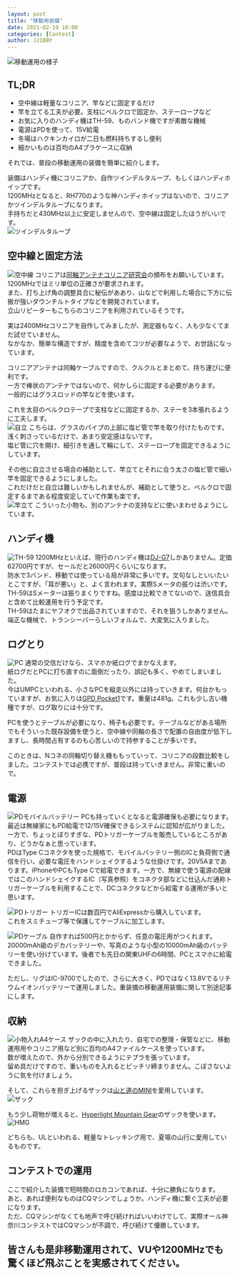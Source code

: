 ```yaml
---
layout: post
title: "移動用装備"
date: 2021-02-19 18:00
categories: [Contest]
author: JJ1BBY
---
```

![移動運用の様子](https://user-images.githubusercontent.com/79028771/108568800-144a7780-734e-11eb-9980-4b5b068e7f83.jpg)
## TL;DR
* 空中線は軽量なコリニア、竿などに固定するだけ
* 竿を立てる工夫が必要。支柱にベルクロで固定か、ステーロープなど
* お気に入りのハンディ機はTH-59、ものバンド機ですが素敵な機械  
* 電源はPDを使って、15V給電
* 冬場はハクキンカイロが二日も燃料持ちするし便利
* 細かいものは百均のA4プラケースに収納  

それでは、普段の移動運用の装備を簡単に紹介します。  

装備はハンディ機にコリニアか、自作ツインデルタループ、もしくはハンディホイップです。  
1200MHzとなると、RH770のような神ハンディホイップはないので、コリニアかツインデルタループになります。  
手持ちだと430MHz以上に安定しませんので、空中線は固定したほうがいいです。  
![ツインデルタループ](https://user-images.githubusercontent.com/79028771/108568804-16acd180-734e-11eb-961a-6cddc85c0d9a.jpg)

## 空中線と固定方法
![空中線](https://user-images.githubusercontent.com/79028771/108568810-190f2b80-734e-11eb-82bc-3d108caa6ea6.jpg)
コリニアは[同軸アンテナコリニア研究会](https://collinear-antenna.weebly.com/)の頒布をお願いしています。1200MHzではミリ単位の正確さが要求されます。  
また、打ち上げ角の調整具合に秘伝がああり、山などで利用した場合に下方に伝搬が強いダウンチルトタイプなどを開発されています。  
立山リピーターもこちらのコリニアを利用されているそうです。  

実は2400MHzコリニアを自作してみましたが、測定器もなく、人も少なくてまだ試せていません。  
なかなか、簡単な構造ですが、精度を含めてコツが必要なようで、お世話になっています。  

コリニアアンテナは同軸ケーブルですので、クルクルとまとめて、持ち運びに便利です。  
一方で棒状のアンテナではないので、何かしらに固定する必要があります。  
一般的にはグラスロッドの竿などを使います。  

これを太目のベルクロテープで支柱などに固定するか、ステーを3本張れるように工夫します。  
![自立](https://user-images.githubusercontent.com/79028771/108570818-16163a00-7352-11eb-9828-c9ee772a7a2c.jpg)
こちらは、グラスのパイプの上部に塩ビ管で竿を取り付けたものです。浅く刺さっているだけで、あまり安定感はないです。  
塩ビ管に穴を開け、細引きを通して輪にして、ステーロープを固定できるようにしています。  

その他に自立させる場合の補助として、竿立てとそれに合う太さの塩ビ管で細い竿を固定できるようにしました。  
これだけだと自立は難しいかもしれませんが、補助として使うと、ベルクロで固定するまである程度安定していて作業も楽です。  
![竿立て](https://user-images.githubusercontent.com/79028771/108568785-0eed2d00-734e-11eb-8bf9-40065442a998.jpg)
こういった小物も、別のアンテナの支持などに使いまわせるようにしています。  

## ハンディ機
![TH-59](https://user-images.githubusercontent.com/79028771/108568789-114f8700-734e-11eb-8d03-75a6a4ecd736.jpg)
1200MHzといえば、現行のハンディ機は[DJ-G7](https://www.alinco.co.jp/product/electron/detail/id=4387)しかありません。定価62700円ですが、セールだと26000円くらいになります。  
防水で3バンド、移動では使っている局が非常に多いです。文句なしといいたいとこですが、「耳が悪い」と、よく言われます。実際Sメータの振りは渋いです。  
TH-59はSメーターは振りまくりですね。感度は比較できてないので、送信具合と含めて比較運用を行う予定です。  
TH-59はたまにヤフオクで出品されていますので、それを狙うしかありません。端正な機械で、トランシーバーらしいフォルムで、大変気に入りました。  

## ログとり
![PC](https://user-images.githubusercontent.com/79028771/108570814-144c7680-7352-11eb-88bd-9b5c4597162c.jpg)
通常の交信だけなら、スマホか紙ログでまかなえます。  
紙ログだとPCに打ち直すのに面倒だったり、誤記も多く、やめてしまいました。  
今はUMPCといわれる、小さなPCを縦走以外には持っていきます。何台かもっていますが、お気に入りは[GPD Pocket1](https://www.tenku.co.jp/products/pocket/)です。重量は481g。これも少し古い機種ですが、ログ取りには十分です。  

PCを使うとテーブルが必要になり、椅子も必要です。テーブルなどがある場所でもそういった既存設備を使うと、空中線や同軸の長さで配置の自由度が低下しますし、長時間占有するのも心苦しいので持参することが多いです。  

このときは、Nコネの同軸切り替え機ももっていって、コリニアの段数比較をしました。コンテストでは必携ですが、普段は持っていきません。非常に重いので。  

## 電源
![PDモバイルバッテリー](https://user-images.githubusercontent.com/79028771/108568801-157ba480-734e-11eb-9b6e-c07292b77742.jpg)
PCも持っていくとなると電源確保も必要になります。最近は無線家にもPD給電で12/15V確保できるシステムに認知が広がりました。一方で、ちょっとぼりすぎな、PDトリガーケーブルを販売しているところがあり、どうかなぁと思っています。  
PDはType Cコネクタを使った規格で、モバイルバッテリー側のICと負荷側で通信を行い、必要な電圧をハンドシェイクするような仕掛けです。20V5Aまであります。iPhoneやPCもType Cで給電できます。一方で、無線で使う電源の配線ではこのハンドシェイクするIC（写真参照）をコネクタ部などに仕込んだ通称トリガーケーブルを利用することで、DCコネクタなどから給電する運用が多いと思います。  

![PDトリガー](https://user-images.githubusercontent.com/79028771/108570803-11518600-7352-11eb-90db-da276981c0a9.JPG)
トリガーICは数百円でAliExpressから購入しています。  
これをスミチューブ等で保護してケーブルに加工します。  

![PDケーブル](https://user-images.githubusercontent.com/79028771/108568782-0d236980-734e-11eb-810b-02f2c31ef60e.jpg)
自作すれば500円とかからず、任意の電圧用がつくれます。  
20000mAh級のデカバッテリーや、写真のような小型の10000mAh級のバッテリーを使い分けています。後者でも先日の関東UHFの6時間、PCとスマホに給電できました。  

ただし、リグはIC-9700でしたので、さらに大きく、PDではなく13.8Vでるリチウムイオンバッテリーで運用しました。重装備の移動運用装備に関して別途記事にします。  


## 収納
![小物入れA4ケース](https://user-images.githubusercontent.com/79028771/108568808-18769500-734e-11eb-8f5f-12e503ea2ee5.jpg)
ザックの中に入れたり、自宅での整理・保管などに、移動運用用やコリニア用など別に百均のA4ファイルケースを使っています。  
数が増えたので、外から分別できるようにテプラを張っています。  
留め具だけですので、重いものを入れるとピッチリ締まりません。こぼさないように気を付けましょう。  

そして、これらを担ぎ上げるザックは[山と道のMINI](https://www.yamatomichi.com/products/12987/)を愛用しています。  
![ザック](https://user-images.githubusercontent.com/79028771/108568817-1ad8ef00-734e-11eb-9919-2eec2f8c05cd.jpg)

もう少し荷物が増えると、[Hyperlight Mountain Gear](https://www.hyperlitemountaingear.com/pages/the-junction)のザックを使います。  
![HMG](https://user-images.githubusercontent.com/79028771/108573442-ed913e80-7357-11eb-86b9-711cac307047.jpg)

どちらも、ULといわれる、軽量なトレッキング用で、夏場の山行に愛用しているものです。  

## コンテストでの運用
ここで紹介した装備で短時間のロカコンであれば、十分に勝負になります。  
あと、あれば便利なものはCQマシンでしょうか。ハンディ機に繋ぐ工夫が必要になります。  
ただ、CQマシンがなくても地声で呼び続ければいいわけでして、実際オール神奈川コンテストではCQマシンが不調で、呼び続けて優勝しています。  

皆さんも是非移動運用されて、VUや1200MHzでも驚くほど飛ぶことを実感されてください。
---

<script src="https://utteranc.es/client.js"
        repo="JJ1BBY/JJ1BBY.github.io"
        issue-term="pathname"
        theme="github-light"
        crossorigin="anonymous"
        async>
</script>

